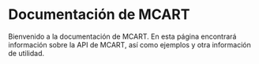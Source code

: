 # Documentación de MCART
Bienvenido a la documentación de MCART. En esta página encontrará información
sobre la API de MCART, así como ejemplos y otra información de utilidad.
